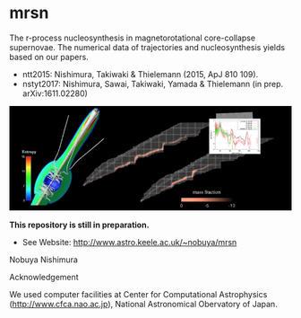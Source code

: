# mrsn
The r-process nucleosynthesis in magnetorotational core-collapse supernovae. The numerical data of trajectories and nucleosynthesis yields based on our papers.

<ul>
<li>ntt2015: Nishimura, Takiwaki & Thielemann (2015, ApJ 810 109).</li>
<li>nstyt2017: Nishimura, Sawai, Takiwaki, Yamada & Thielemann (in prep. arXiv:1611.02280) </li>
</ul>

<img src="./fig/mrsn.png" title="jet">


**This repository is still in preparation.**

- See Website: http://www.astro.keele.ac.uk/~nobuya/mrsn

Nobuya Nishimura


Acknowledgement

We used computer facilities at Center for Computational Astrophysics (http://www.cfca.nao.ac.jp), National Astronomical Obervatory of Japan.
